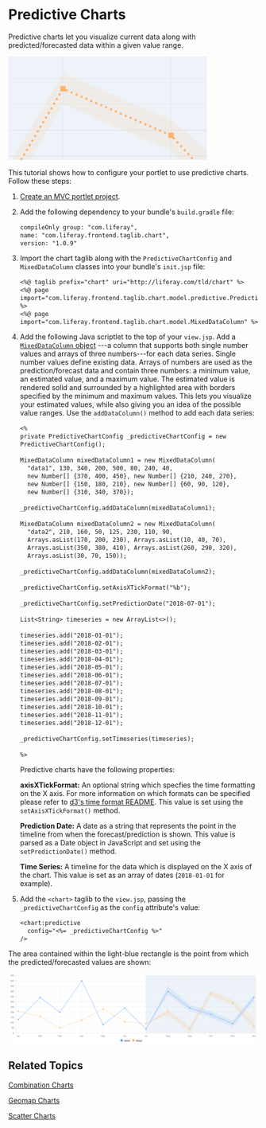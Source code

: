 # Predictive Charts [](id=predictive-charts)

Predictive charts let you visualize current data along with predicted/forecasted 
data within a given value range. 

![Figure 1: Predicted/forecasted data is surrounded by a highlighted area of possible values.](../../../images/chart-taglib-predictive-value-range.png)

This tutorial shows how to configure your portlet to use predictive charts. 
Follow these steps:

1.  [Create an MVC portlet project](/develop/reference/-/knowledge_base/7-1/using-the-mvc-portlet-template).

2.  Add the following dependency to your bundle's `build.gradle` file:

        compileOnly group: "com.liferay",
        name: "com.liferay.frontend.taglib.chart",
        version: "1.0.9"

3.  Import the chart taglib along with the `PredictiveChartConfig` and 
    `MixedDataColumn` classes into your bundle's `init.jsp` file:

        <%@ taglib prefix="chart" uri="http://liferay.com/tld/chart" %>
        <%@ page import="com.liferay.frontend.taglib.chart.model.predictive.PredictiveChartConfig" %>
        <%@ page import="com.liferay.frontend.taglib.chart.model.MixedDataColumn" %>

4.  Add the following Java scriptlet to the top of your `view.jsp`. Add a 
    [`MixedDataColumn` object](@app-ref@/foundation/latest/javadocs/com/liferay/frontend/taglib/chart/model/MixedDataColumn.html)
    ---a column that supports both single number values and arrays of three 
    numbers---for each data series. Single number values define existing data. 
    Arrays of numbers are used as the prediction/forecast data and contain three 
    numbers: a minimum value, an estimated value, and a maximum value. The 
    estimated value is rendered solid and surrounded by a highlighted area with 
    borders specified by the minimum and maximum values. This lets you visualize 
    your estimated values, while also giving you an idea of the possible value 
    ranges. Use the `addDataColumn()` method to add each data series:

        <%
        private PredictiveChartConfig _predictiveChartConfig = new
        PredictiveChartConfig();
        
        MixedDataColumn mixedDataColumn1 = new MixedDataColumn(
          "data1", 130, 340, 200, 500, 80, 240, 40,
          new Number[] {370, 400, 450}, new Number[] {210, 240, 270},
          new Number[] {150, 180, 210}, new Number[] {60, 90, 120},
          new Number[] {310, 340, 370});

        _predictiveChartConfig.addDataColumn(mixedDataColumn1);

        MixedDataColumn mixedDataColumn2 = new MixedDataColumn(
          "data2", 210, 160, 50, 125, 230, 110, 90,
          Arrays.asList(170, 200, 230), Arrays.asList(10, 40, 70),
          Arrays.asList(350, 380, 410), Arrays.asList(260, 290, 320),
          Arrays.asList(30, 70, 150));

        _predictiveChartConfig.addDataColumn(mixedDataColumn2);
        
        _predictiveChartConfig.setAxisXTickFormat("%b");

        _predictiveChartConfig.setPredictionDate("2018-07-01");

        List<String> timeseries = new ArrayList<>();

        timeseries.add("2018-01-01");
        timeseries.add("2018-02-01");
        timeseries.add("2018-03-01");
        timeseries.add("2018-04-01");
        timeseries.add("2018-05-01");
        timeseries.add("2018-06-01");
        timeseries.add("2018-07-01");
        timeseries.add("2018-08-01");
        timeseries.add("2018-09-01");
        timeseries.add("2018-10-01");
        timeseries.add("2018-11-01");
        timeseries.add("2018-12-01");

        _predictiveChartConfig.setTimeseries(timeseries);

        %>

    Predictive charts have the following properties:
    
    **axisXTickFormat:** An optional string which specfies the time formatting 
    on the X axis. For more information on which formats can be specified please 
    refer to 
    [d3's time format README](https://github.com/d3/d3-time-format/blob/master/README.md#locale_format). 
    This value is set using the `setAxisXTickFormat()` method. 
    
    **Prediction Date:** A date as a string that represents the point in the 
    timeline from when the forecast/prediction is shown. This value is parsed as 
    a Date object in JavaScript and set using the `setPredictionDate()` method. 
    
    **Time Series:** A timeline for the data which is displayed on the X axis of 
    the chart. This value is set as an array of dates (`2018-01-01` for example). 

5.  Add the `<chart>` taglib to the `view.jsp`, passing the 
    `_predictiveChartConfig` as the `config` attribute's value:

        <chart:predictive
          config="<%= _predictiveChartConfig %>"
        />

The area contained within the light-blue rectangle is the point from which the 
predicted/forecasted values are shown:

![Figure 2: A predictive chart lets you visualize estimated future data alongside existing data.](../../../images/chart-taglib-predictive.png)

## Related Topics [](id=related-topics)

[Combination Charts](/develop/tutorials/-/knowledge_base/7-1/combination-charts)

[Geomap Charts](/develop/tutorials/-/knowledge_base/7-1/geomap-charts)

[Scatter Charts](/develop/tutorials/-/knowledge_base/7-1/scatter-charts)
